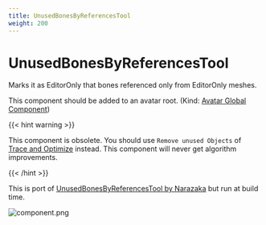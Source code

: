 ```yaml
---
title: UnusedBonesByReferencesTool
weight: 200
---
```


# UnusedBonesByReferencesTool

Marks it as EditorOnly that bones referenced only from EditorOnly meshes.

This component should be added to an avatar root. (Kind: [Avatar Global Component](../../component-kind/avatar-global-components))

{{< hint warning >}}

This component is obsolete. You should use `Remove unused Objects` of [Trace and Optimize](../trace-and-optimize) instead.
This component will never get algorithm improvements.

{{< /hint >}}

This is port of [UnusedBonesByReferencesTool by Narazaka][UnusedBonesByReferencesTool] but run at build time.

[UnusedBonesByReferencesTool]: https://narazaka.booth.pm/items/3831781

![component.png](component.png)
